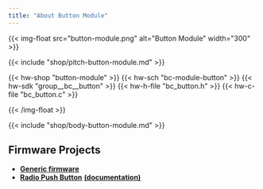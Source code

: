 ```yaml
---
title: "About Button Module"
---
```


{{< img-float src="button-module.png" alt="Button Module" width="300" >}}

{{< include "shop/pitch-button-module.md" >}}

{{< hw-shop "button-module" >}}
{{< hw-sch "bc-module-button" >}}
{{< hw-sdk "group__bc__button" >}}
{{< hw-h-file "bc_button.h" >}}
{{< hw-c-file "bc_button.c" >}}

{{< /img-float >}}

{{< include "shop/body-button-module.md" >}}

## Firmware Projects

* [**Generic firmware**](https://github.com/bigclownlabs/bcf-generic-node/releases)
* [**Radio Push Button**](https://github.com/bigclownlabs/bcf-radio-push-button/releases) [**(documentation)**](https://www.bigclown.com/doc/projects/radio-push-button/)
